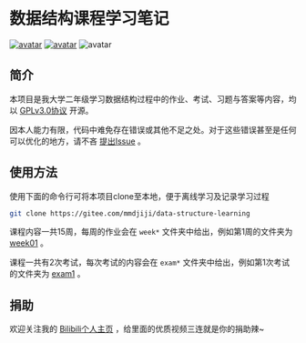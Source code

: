 # 数据结构课程学习笔记

[![avatar](https://img.shields.io/badge/license-GPL_V3.0-brightgreen)](https://choosealicense.com/licenses/gpl-3.0/) [![avatar](https://img.shields.io/badge/language-C-orange)](http://programminginc.net/) ![avatar](https://img.shields.io/badge/within-answer-blue)

## 简介

本项目是我大学二年级学习数据结构过程中的作业、考试、习题与答案等内容，均以 [GPLv3.0协议](https://choosealicense.com/licenses/gpl-3.0/) 开源。

因本人能力有限，代码中难免存在错误或其他不足之处。对于这些错误甚至是任何可以优化的地方，请不吝 [提出Issue](https://gitee.com/mmdjiji/data-structure-learning/issues/new) 。

## 使用方法

使用下面的命令行可将本项目clone至本地，便于离线学习及记录学习过程
```bash
git clone https://gitee.com/mmdjiji/data-structure-learning
```

课程内容一共15周，每周的作业会在 `week*` 文件夹中给出，例如第1周的文件夹为 [week01](week01) 。

课程一共有2次考试，每次考试的内容会在 `exam*` 文件夹中给出，例如第1次考试的文件夹为 [exam1](exam1) 。

## 捐助

欢迎关注我的 [Bilibili个人主页](https://space.bilibili.com/11955810) ，给里面的优质视频三连就是你的捐助辣~